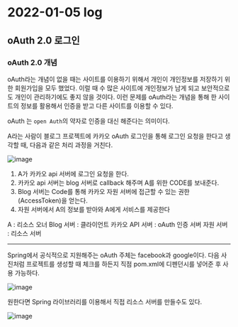 # 2022-01-05 log

## oAuth 2.0 로그인

### oAuth 2.0 개념

 oAuth라는 개념이 없을 때는 사이트를 이용하기 위해서 개인이 개인정보를 저장하기 위한 회원가입을 모두 했었다. 이럴 때 수 많은 사이트에 개인정보가 남게 되고 보안적으로도 개인이 관리하기에도 좋지 않을 것이다. 이런 문제를 oAuth라는 개념을 통해 한 사이트의 정보를 활용해서 인증을 받고 다른 사이트를 이용할 수 있다.

 oAuth 는 `open Auth`의 약자로 인증을 대신 해준다는 의미이다.

 A라는 사람이 블로그 프로젝트에 카카오 oAuth 로그인을 통해 로그인 요청을 한다고 생각할 때, 다음과 같은 처리 과정을 거친다.

![image](https://user-images.githubusercontent.com/84966961/148317455-5c98a715-62b0-4215-9ec5-ecc5b476ed41.png)

 1. A가 카카오 api 서버에 로그인 요청을 한다.
 2. 카카오 api 서버는 blog 서버로 callback 해주며 A를 위한 CODE를 보내준다.
 3. Blog 서버는 Code를 통해 카카오 자원 서버에 접근할 수 있는 권한(AccessToken)을 얻는다.
 4. 자원 서버에서 A의 정보를 받아와 A에게 서비스를 제공한다

 A : 리소스 오너
 Blog 서버 : 클라이언트
 카카오 API 서버 : oAuth 인증 서버
 자원 서버 : 리소스 서버

 ---

 Spring에서 공식적으로 지원해주는 oAuth 주체는 facebook과 google이다.
 다음 사진처럼 프로젝트를 생성할 때 체크를 하든지 직점 pom.xml에 디펜던시를 넣어준 후 사용 가능하다.

![image](https://user-images.githubusercontent.com/84966961/148317670-90bd14ea-d09b-4933-97a4-f40bc70a7961.png)

 원한다면 Spring 라이브러리를 이용해서 직접 리소스 서버를 만들수도 있다.

![image](https://user-images.githubusercontent.com/84966961/148317909-0b12867b-71b7-4ee7-8b3a-43c168d548c3.png)
